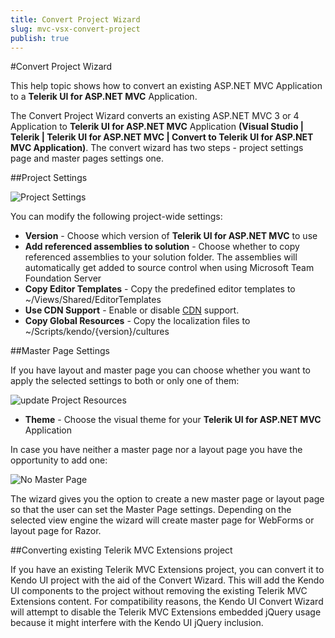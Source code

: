 ```yaml
---
title: Convert Project Wizard
slug: mvc-vsx-convert-project
publish: true
---
```


#Convert Project Wizard

This help topic shows how to convert an existing ASP.NET MVC Application to a **Telerik UI for ASP.NET MVC** Application.

The Convert Project Wizard converts an existing ASP.NET MVC 3 or 4 Application to **Telerik UI for ASP.NET MVC** Application
**(Visual Studio | Telerik | Telerik UI for ASP.NET MVC | Convert to Telerik UI for ASP.NET MVC Application)**. The convert wizard has two steps - project settings page and master pages settings one.

##Project Settings

![Project Settings](images/convert.png)

You can modify the following project-wide settings:

- **Version** - Choose which version of **Telerik UI for ASP.NET MVC** to use
- **Add referenced assemblies to solution** - Choose whether to copy referenced assemblies to your solution folder. The assemblies will automatically get added to source control when using Microsoft Team Foundation Server
- **Copy Editor Templates** - Copy the predefined editor templates to ~/Views/Shared/EditorTemplates
- **Use CDN Support** - Enable or disable [CDN](/kendo-ui/getting-started/javascript-dependencies#cdn) support.
- **Copy Global Resources** - Copy the localization files to ~/Scripts/kendo/{version}/cultures

##Master Page Settings

If you have layout and master page you can choose whether you want to apply the selected settings to both or only one of them:

![update Project Resources](images/convert2.png)

- **Theme** - Choose the visual theme for your **Telerik UI for ASP.NET MVC** Application

In case you have neither a master page nor a layout page you have the opportunity to add one:

![No Master Page](images/no_master_page.png)

The wizard gives you the option to create a new master page or layout page so that the user can set the Master Page settings. Depending on the selected view engine the wizard will create master page for WebForms or layout page for Razor.

##Converting existing Telerik MVC Extensions project

If you have an existing Telerik MVC Extensions project, you can convert it to Kendo UI project with the aid of the Convert Wizard. This will add the Kendo UI components to the project without removing the existing Telerik MVC Extensions content. For compatibility reasons, the Kendo UI Convert Wizard will attempt to disable the Telerik MVC Extensions embedded jQuery usage because it might interfere with the Kendo UI jQuery inclusion.

